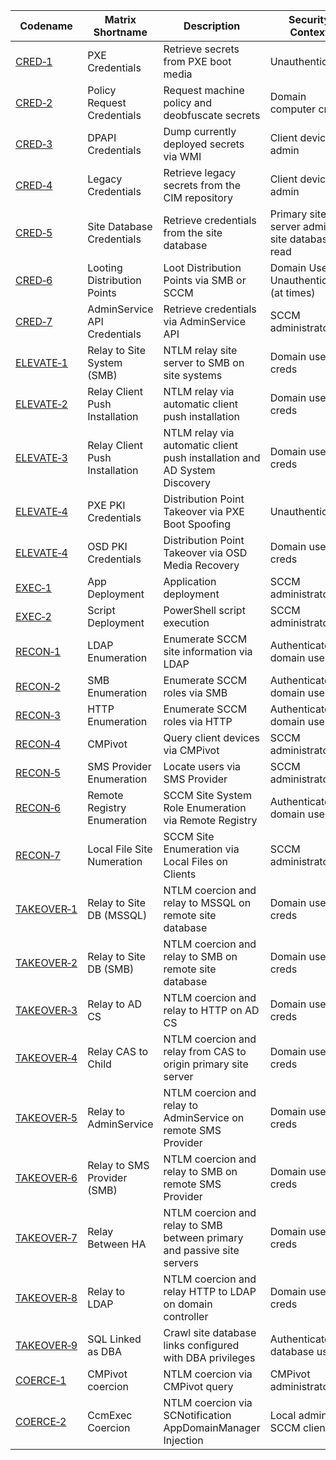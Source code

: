 | Codename                                                             | Matrix Shortname               | Description                                                               | Security Context                              | Network Access   |
| -------------------------------------------------------------------- | ------------------------------ | ------------------------------------------------------------------------- | --------------------------------------------- | ---------------- |
| [CRED&#x2011;1](./CRED/CRED-1/cred-1_description.md)                 | PXE Credentials                | Retrieve secrets from PXE boot media                                      | Unauthenticated                               | Internal network |
| [CRED&#x2011;2](./CRED/CRED-2/cred-2_description.md)                 | Policy Request Credentials     | Request machine policy and deobfuscate secrets                            | Domain computer creds                         | Internal network |
| [CRED&#x2011;3](./CRED/CRED-3/cred-3_description.md)                 | DPAPI Credentials              | Dump currently deployed secrets via WMI                                   | Client device admin                           | Any              |
| [CRED&#x2011;4](./CRED/CRED-4/cred-4_description.md)                 | Legacy Credentials             | Retrieve legacy secrets from the CIM repository                           | Client device admin                           | Any              |
| [CRED&#x2011;5](./CRED/CRED-5/cred-5_description.md)                 | Site Database Credentials      | Retrieve credentials from the site database                               | Primary site server admin, site database read | Internal network |
| [CRED&#x2011;6](./CRED/CRED-6/cred-6_description.md)                 | Looting Distribution Points    | Loot Distribution Points via SMB or SCCM                                  | Domain User or Unauthenticated (at times)     | Any              |
| [CRED&#x2011;7](./CRED/CRED-7/cred-7_description.md)                 | AdminService API Credentials   | Retrieve credentials via AdminService API                                 | SCCM administrator                            | Internal network | 
| [ELEVATE&#x2011;1](./ELEVATE/ELEVATE-1/ELEVATE-1_description.md)     | Relay to Site System (SMB)     | NTLM relay site server to SMB on site systems                             | Domain user creds                             | Internal network |
| [ELEVATE&#x2011;2](./ELEVATE/ELEVATE-2/ELEVATE-2_description.md)     | Relay Client Push Installation | NTLM relay via automatic client push installation                         | Domain user creds                             | Internal network |
| [ELEVATE&#x2011;3](./ELEVATE/ELEVATE-3/ELEVATE-3_description.md)     | Relay Client Push Installation | NTLM relay via automatic client push installation and AD System Discovery | Domain user creds                             | Internal network |
| [ELEVATE&#x2011;4](./ELEVATE/ELEVATE-4/ELEVATE-4_description.md)     | PXE PKI Credentials            | Distribution Point Takeover via PXE Boot Spoofing                         | Unauthenticated                               | Internal network |
| [ELEVATE&#x2011;4](./ELEVATE/ELEVATE-5/ELEVATE-5_description.md)     | OSD PKI Credentials            | Distribution Point Takeover via OSD Media Recovery                        | Domain user creds                             | Internal network |
| [EXEC&#x2011;1](./EXEC/EXEC-1/exec-1_description.md)                 | App Deployment                 | Application deployment                                                    | SCCM administrator                            | Internal network |
| [EXEC&#x2011;2](./EXEC/EXEC-2/exec-2_description.md)                 | Script Deployment              | PowerShell script execution                                               | SCCM administrator                            | Internal network |
| [RECON&#x2011;1](./RECON/RECON-1/recon-1_description.md)             | LDAP Enumeration               | Enumerate SCCM site information via LDAP                                  | Authenticated domain user                     | Internal network |
| [RECON&#x2011;2](./RECON/RECON-2/recon-2_description.md)             | SMB Enumeration                | Enumerate SCCM roles via SMB                                              | Authenticated domain user                     | Internal network |
| [RECON&#x2011;3](./RECON/RECON-3/recon-3_description.md)             | HTTP Enumeration               | Enumerate SCCM roles via HTTP                                             | Authenticated domain user                     | Internal network |
| [RECON&#x2011;4](./RECON/RECON-4/recon-4_description.md)             | CMPivot                        | Query client devices via CMPivot                                          | SCCM administrator                            | Internal network |
| [RECON&#x2011;5](./RECON/RECON-5/recon-5_description.md)             | SMS Provider Enumeration       | Locate users via SMS Provider                                             | SCCM administrator                            | Internal network |
| [RECON&#x2011;6](./RECON/RECON-6/recon-6_description.md)             | Remote Registry Enumeration    | SCCM Site System Role Enumeration via Remote Registry                     | Authenticated domain user                     | Internal network |
| [RECON&#x2011;7](./RECON/RECON-7/recon-7_description.md)             | Local File Site Numeration     | SCCM Site Enumeration via Local Files on Clients                          | SCCM administrator                            | Internal network |
| [TAKEOVER&#x2011;1](./TAKEOVER/TAKEOVER-1/takeover-1_description.md) | Relay to Site DB (MSSQL)       | NTLM coercion and relay to MSSQL on remote site database                  | Domain user creds                             | Internal network |
| [TAKEOVER&#x2011;2](./TAKEOVER/TAKEOVER-2/takeover-2_description.md) | Relay to Site DB (SMB)         | NTLM coercion and relay to SMB on remote site database                    | Domain user creds                             | Internal network |
| [TAKEOVER&#x2011;3](./TAKEOVER/TAKEOVER-3/takeover-3_description.md) | Relay to AD CS                 | NTLM coercion and relay to HTTP on AD CS                                  | Domain user creds                             | Internal network |
| [TAKEOVER&#x2011;4](./TAKEOVER/TAKEOVER-4/takeover-4_description.md) | Relay CAS to Child             | NTLM coercion and relay from CAS to origin primary site server            | Domain user creds                             | Internal network |
| [TAKEOVER&#x2011;5](./TAKEOVER/TAKEOVER-5/takeover-5_description.md) | Relay to AdminService          | NTLM coercion and relay to AdminService on remote SMS Provider            | Domain user creds                             | Internal network |
| [TAKEOVER&#x2011;6](./TAKEOVER/TAKEOVER-6/takeover-6_description.md) | Relay to SMS Provider (SMB)    | NTLM coercion and relay to SMB on remote SMS Provider                     | Domain user creds                             | Internal network |
| [TAKEOVER&#x2011;7](./TAKEOVER/TAKEOVER-7/takeover-7_description.md) | Relay Between HA               | NTLM coercion and relay to SMB between primary and passive site servers   | Domain user creds                             | Internal network |
| [TAKEOVER&#x2011;8](./TAKEOVER/TAKEOVER-8/takeover-8_description.md) | Relay to LDAP                  | NTLM coercion and relay HTTP to LDAP on domain controller                 | Domain user creds                             | Internal network |
| [TAKEOVER&#x2011;9](./TAKEOVER/TAKEOVER-9/takeover-9_description.md) | SQL Linked as DBA              | Crawl site database links configured with DBA privileges                  | Authenticated database user                   | Internal network |
| [COERCE&#x2011;1](./COERCE/COERCE-1/coerce-1_description.md)         | CMPivot coercion               | NTLM coercion via CMPivot query                                           | CMPivot administrator                         | Internal network |
| [COERCE&#x2011;2](./COERCE/COERCE-2/coerce-2_description.md)         | CcmExec Coercion               | NTLM coercion via SCNotification AppDomainManager Injection               | Local admin on SCCM client                    | Internal network |
